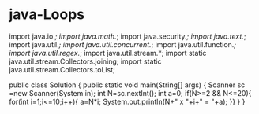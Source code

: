 # java-Loops

import java.io.*;
import java.math.*;
import java.security.*;
import java.text.*;
import java.util.*;
import java.util.concurrent.*;
import java.util.function.*;
import java.util.regex.*;
import java.util.stream.*;
import static java.util.stream.Collectors.joining;
import static java.util.stream.Collectors.toList;



public class Solution {
    public static void main(String[] args) {
        Scanner sc =new Scanner(System.in);
        int N=sc.nextInt();
        int a=0;
        if(N>=2 && N<=20){
        for(int i=1;i<=10;i++){
            a=N*i;
            System.out.println(N+" x "+i+" = "+a);
        }}
    }
}

